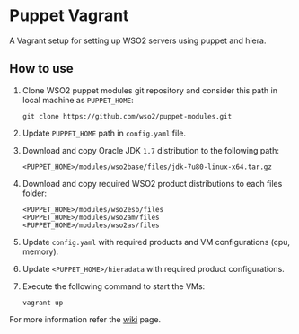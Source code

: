 # Puppet Vagrant

A Vagrant setup for setting up WSO2 servers using puppet and hiera.

## How to use

1. Clone WSO2 puppet modules git repository and consider this path in local machine as `PUPPET_HOME`:

    ````
    git clone https://github.com/wso2/puppet-modules.git
    ````
3. Update `PUPPET_HOME` path in `config.yaml` file.
4. Download and copy Oracle JDK `1.7` distribution to the following path:

    ````
    <PUPPET_HOME>/modules/wso2base/files/jdk-7u80-linux-x64.tar.gz
    ````
5. Download and copy required WSO2 product distributions to each files folder:

    ````
    <PUPPET_HOME>/modules/wso2esb/files
    <PUPPET_HOME>/modules/wso2am/files
    <PUPPET_HOME>/modules/wso2as/files
    ````
6. Update `config.yaml` with required products and VM configurations (cpu, memory).
7. Update `<PUPPET_HOME>/hieradata` with required product configurations.
8. Execute the following command to start the VMs:

    ````
    vagrant up
    ````
For more information refer the [wiki](https://github.com/wso2/puppet-modules/wiki) page.
